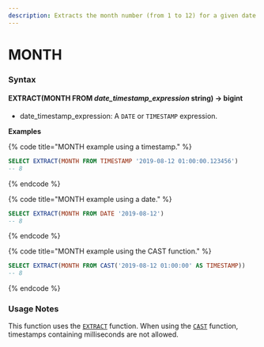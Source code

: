 ```yaml
---
description: Extracts the month number (from 1 to 12) for a given date or timestamp.
---
```


# MONTH

### Syntax <a href="#syntax" id="syntax"></a>

#### EXTRACT(MONTH FROM _date\_timestamp\_expression_ string) → bigint <a href="#extractmonth-from-date_timestamp_expression-string--bigint" id="extractmonth-from-date_timestamp_expression-string--bigint"></a>

* date\_timestamp\_expression: A `DATE` or `TIMESTAMP` expression.

**Examples**

{% code title="MONTH example using a timestamp." %}
```sql
SELECT EXTRACT(MONTH FROM TIMESTAMP '2019-08-12 01:00:00.123456')
-- 8
```
{% endcode %}

{% code title="MONTH example using a date." %}
```sql
SELECT EXTRACT(MONTH FROM DATE '2019-08-12')
-- 8
```
{% endcode %}

{% code title="MONTH example using the CAST function." %}
```sql
SELECT EXTRACT(MONTH FROM CAST('2019-08-12 01:00:00' AS TIMESTAMP))
-- 8
```
{% endcode %}

### Usage Notes <a href="#usage-notes" id="usage-notes"></a>

This function uses the [`EXTRACT`](extract.md) function. When using the [`CAST`](../conversion/cast.md) function, timestamps containing milliseconds are not allowed.
